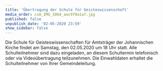 ```yaml
---
title: 'Übertragung der Schule für Geisteswissenschaft'
media_order: csm_IMG_1064_aac979a1a7.jpg
published: false
unpublish_date: '02-05-2020 23:59'
show_sidebar: false
---
```


Die Schule für Geisteswissenschaften für Amtsträger der Johannischen Kirche findet am Samstag, den 02.05.2020 um 18 Uhr statt. Alle Schulteilnehmer sind dazu eingeladen, an diesem Schultermin telefonisch oder via Videoübertragung teilzunehmen. Die Einwahldaten erhaltet die Schulteilnehmer von Ihrer Gemeindeleitung.